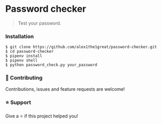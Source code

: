 # Password checker
> Test your password.

### Installation
```shell
$ git clone https://github.com/alex1the1great/password-checker.git
$ cd password-checker
$ pipenv install
$ pipenv shell
$ python password_check.py your_password
```

### 🤝 Contributing
Contributions, issues and feature requests are welcome!
### ⭐️ Support
Give a ⭐️ if this project helped you!